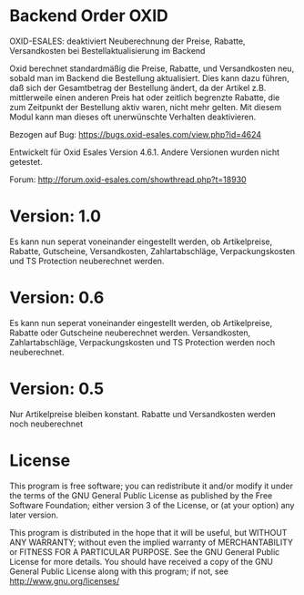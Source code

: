 Backend Order OXID
=============

OXID-ESALES: deaktiviert Neuberechnung der Preise, Rabatte, Versandkosten bei Bestellaktualisierung im Backend 

Oxid berechnet standardmäßig die Preise, Rabatte, und Versandkosten neu, sobald man im Backend die Bestellung aktualisiert.
Dies kann dazu führen, daß sich der Gesamtbetrag der Bestellung ändert, da der Artikel z.B. mittlerweile
einen anderen Preis hat oder zeitlich begrenzte Rabatte, die zum Zeitpunkt der Bestellung aktiv waren, nicht mehr gelten.
Mit diesem Modul kann man dieses oft unerwünschte Verhalten deaktivieren.

Bezogen auf Bug: https://bugs.oxid-esales.com/view.php?id=4624

Entwickelt für Oxid Esales Version 4.6.1. Andere Versionen wurden nicht getestet.

Forum: http://forum.oxid-esales.com/showthread.php?t=18930

Version: 1.0
============
Es kann nun seperat voneinander eingestellt werden, ob Artikelpreise, Rabatte, Gutscheine, Versandkosten, Zahlartabschläge, Verpackungskosten und TS Protection neuberechnet werden. 


Version: 0.6
============
Es kann nun seperat voneinander eingestellt werden, ob Artikelpreise, Rabatte oder Gutscheine neuberechnet werden. Versandkosten, Zahlartabschläge, Verpackungskosten und TS Protection werden noch neuberechnet.


Version: 0.5
============
Nur Artikelpreise bleiben konstant. Rabatte und Versandkosten werden noch neuberechnet


License
============

This program is free software; you can redistribute it and/or modify it under the terms of the GNU General Public License as published by the Free Software Foundation; either version 3 of the License, or (at your option) any later version.

This program is distributed in the hope that it will be useful, but WITHOUT ANY WARRANTY; without even the implied warranty of MERCHANTABILITY or FITNESS FOR A PARTICULAR PURPOSE. See the GNU General Public License for more details. You should have received a copy of the GNU General Public License along with this program; if not, see http://www.gnu.org/licenses/
